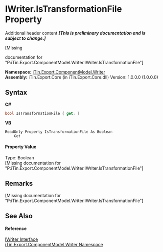 # IWriter.IsTransformationFile Property 
Additional header content _**\[This is preliminary documentation and is subject to change.\]**_

\[Missing <summary> documentation for "P:iTin.Export.ComponentModel.Writer.IWriter.IsTransformationFile"\]

**Namespace:**&nbsp;<a href="37973b78-6b66-1218-9d7d-14680ab2aeda">iTin.Export.ComponentModel.Writer</a><br />**Assembly:**&nbsp;iTin.Export.Core (in iTin.Export.Core.dll) Version: 1.0.0.0 (1.0.0.0)

## Syntax

**C#**<br />
``` C#
bool IsTransformationFile { get; }
```

**VB**<br />
``` VB
ReadOnly Property IsTransformationFile As Boolean
	Get
```


#### Property Value
Type: Boolean<br />\[Missing <value> documentation for "P:iTin.Export.ComponentModel.Writer.IWriter.IsTransformationFile"\]

## Remarks
\[Missing <remarks> documentation for "P:iTin.Export.ComponentModel.Writer.IWriter.IsTransformationFile"\]

## See Also


#### Reference
<a href="4a4ec51e-0091-39cb-54a3-b986f5b6ed9a">IWriter Interface</a><br /><a href="37973b78-6b66-1218-9d7d-14680ab2aeda">iTin.Export.ComponentModel.Writer Namespace</a><br />